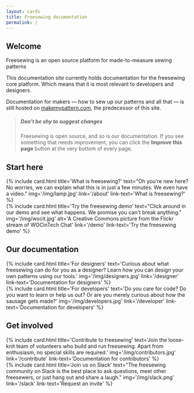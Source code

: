 ```yaml
---
layout: cards
title: Freesewing documentation
permalink: /
---
```

<div class="container">
    <div class="row">
        <div class="col-md-6 offset-md-3">
            <h2>Welcome</h2>
            <p class="lead">Freesewing is an open source platform for made-to-measure sewing patterns</p>
            <p>This documentation site currently holds documentation for the freesewing core platform.
            Which means that it is most relevant to developers and designers.</p>
            <p>Documentation for makers &mdash; how to sew up our patterns and all that &mdash; is still hosted on 
            <a href="https://makemypattern.com/">makemypattern.com</a>,
            the predecessor of this site.</p>
            <blockquote class="mt-4">
                <h5>Don't be shy to suggest changes</h5>
                <p>Freesewing is open source, and so is our documentation. If you see something that needs improvement,
                you can click the <b>Improve this page</b> button at the very bottom of every page.</p>
            </blockquote>
        </div>
    </div>
    <h2>Start here</h2>
    <div class="row">
        <div class="col-md-6 mb-3 mt-1">
            {% include card.html 
                title='What is freesewing?'
                text="Oh you're new here? No worries, we can explain what this is in just a few minutes. We even have a video."
                img='/img/lamp.jpg'
                link='/about'
                link-text='What is freesewing?'
            %}
        </div>
        <div class="col-md-6 mb-3 mt-1">
            {% include card.html 
                title='Try the freesewing demo'
                text="Click around in our demo and see what happens. We promise you can't break anything."
                img='/img/wocit.jpg'
                alt='A Creative Commons picture from the Flickr stream of WOCinTech Chat'
                link='/demo'
                link-text='Try the freesewing demo'
            %}
        </div>
    </div> <!-- .row -->
    <h2>Our documentation</h2>
    <div class="row">
        <div class="col-md-6 mb-3 mt-1">
            {% include card.html 
                title='For designers'
                text='Curious about what freesewing can do for you as a designer? Learn how you can design your own patterns using our tools.'
                img='/img/designers.jpg'
                link='/designer'
                link-text='Documentation for designers'
            %}
        </div>
        <div class="col-md-6 mb-3 mt-1">
            {% include card.html 
                title='For developers'
                text='Do you care for code? Do you want to learn or help us out? Or are you merely curious about how the sausage gets made?'
                img='/img/developers.jpg'
                link='/developer'
                link-text='Documentation for developers'
            %}
        </div>
    </div> <!-- .row -->
    <h2>Get involved</h2>
    <div class="row">
        <div class="col-md-6 mb-3 mt-1">
            {% include card.html 
                title='Contribute to freesewing'
                text='Join the loose-knit team of volunteers who build and run freesewing. Apart from enthusiasm, no special skills are required.'
                img='/img/contributors.jpg'
                link='/contribute'
                link-text='Documentation for contributors'
            %}
        </div>
        <div class="col-md-6 mb-3 mt-1">
            {% include card.html 
                title='Join us on Slack'
                text="The freesewing community on Slack is the best place to ask questions, meet other freesewers, or just hang out and share a laugh."
                img='/img/slack.png'
                link='/slack'
                link-text='Request an invite'
            %}
        </div>
    </div> <!-- .row -->
</div> <!-- .container -->
